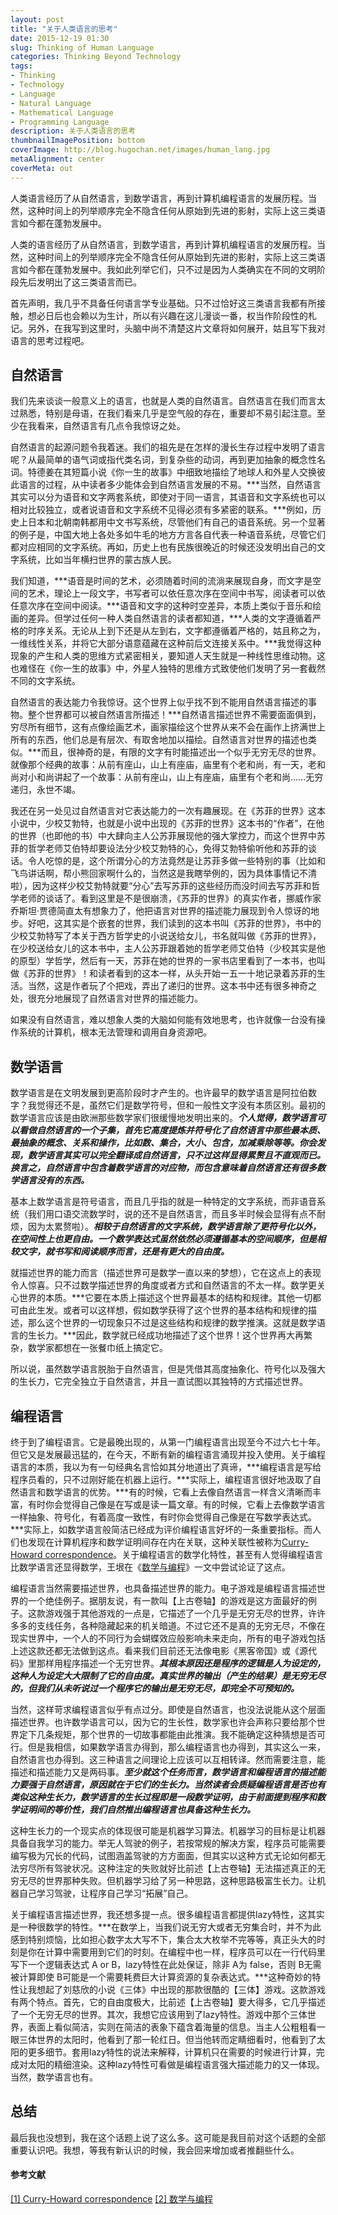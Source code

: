 ```yaml
---
layout: post
title: "关于人类语言的思考"
date: 2015-12-19 01:30
slug: Thinking of Human Language
categories: Thinking Beyond Technology
tags:
- Thinking
- Technology
- Language
- Natural Language
- Mathematical Language
- Programming Language
description: 关于人类语言的思考
thumbnailImagePosition: bottom
coverImage: http://blog.hugochan.net/images/human_lang.jpg
metaAlignment: center
coverMeta: out
---
```


人类语言经历了从自然语言，到数学语言，再到计算机编程语言的发展历程。当然，这种时间上的列举顺序完全不隐含任何从原始到先进的影射，实际上这三类语言如今都在蓬勃发展中。
<!-- excerpt -->

人类的语言经历了从自然语言，到数学语言，再到计算机编程语言的发展历程。当然，这种时间上的列举顺序完全不隐含任何从原始到先进的影射，实际上这三类语言如今都在蓬勃发展中。我如此列举它们，只不过是因为人类确实在不同的文明阶段先后发明出了这三类语言而已。

首先声明，我几乎不具备任何语言学专业基础。只不过恰好这三类语言我都有所接触，想必日后也会赖以为生计，所以有兴趣在这儿漫谈一番，权当作阶段性的札记。另外，在我写到这里时，头脑中尚不清楚这片文章将如何展开，姑且写下我对语言的思考过程吧。

## 自然语言
我们先来谈谈一般意义上的语言，也就是人类的自然语言。自然语言在我们而言太过熟悉，特别是母语，在我们看来几乎是空气般的存在，重要却不易引起注意。至少在我看来，自然语言有几点令我惊讶之处。

自然语言的起源问题令我着迷。我们的祖先是在怎样的漫长生存过程中发明了语言呢？从最简单的语气词或指代类名词，到复杂些的动词，再到更加抽象的概念性名词。特德姜在其短篇小说《你一生的故事》中细致地描绘了地球人和外星人交换彼此语言的过程，从中读者多少能体会到自然语言发展的不易。***当然，自然语言其实可以分为语音和文字两套系统，即使对于同一语言，其语音和文字系统也可以相对比较独立，或者说语音和文字系统不见得必须有多紧密的联系。***例如，历史上日本和北朝南韩都用中文书写系统，尽管他们有自己的语音系统。另一个显著的例子是，中国大地上各处多如牛毛的地方方言各自代表一种语音系统，尽管它们都对应相同的文字系统。再如，历史上也有民族很晚近的时候还没发明出自己的文字系统，比如当年横扫世界的蒙古族人民。

我们知道，***语音是时间的艺术，必须随着时间的流淌来展现自身，而文字是空间的艺术，理论上一段文字，书写者可以依任意次序在空间中书写，阅读者可以依任意次序在空间中阅读。***语音和文字的这种时空差异，本质上类似于音乐和绘画的差异。但学过任何一种人类自然语言的读者都知道，***人类的文字遵循着严格的时序关系。无论从上到下还是从左到右，文字都遵循着严格的，姑且称之为，一维线性关系，并将它大部分语意蕴藏在这种前后文连接关系中。***我觉得这种现象的产生和人类的思维方式紧密相关，要知道人天生就是一种线性思维动物。这也难怪在《你一生的故事》中，外星人独特的思维方式致使他们发明了另一套截然不同的文字系统。

自然语言的表达能力令我惊讶。这个世界上似乎找不到不能用自然语言描述的事物。整个世界都可以被自然语言所描述！***自然语言描述世界不需要面面俱到，穷尽所有细节，这有点像绘画艺术，画家描绘这个世界从来不会在画作上挤满世上所有的东西，他们总是有层次、有取舍地加以描绘。自然语言对世界的描述也类似。***而且，很神奇的是，有限的文字有时能描述出一个似乎无穷无尽的世界。就像那个经典的故事：从前有座山，山上有座庙，庙里有个老和尚，有一天，老和尚对小和尚讲起了一个故事：从前有座山，山上有座庙，庙里有个老和尚……无穷递归，永世不竭。

我还在另一处见过自然语言对它表达能力的一次有趣展现。在《苏菲的世界》这本小说中，少校艾勃特，也就是小说中出现的《苏菲的世界》这本书的“作者”，在他的世界（也即他的书）中大肆向主人公苏菲展现他的强大掌控力，而这个世界中苏菲的哲学老师艾伯特却要设法分少校艾勃特的心，免得艾勃特偷听他和苏菲的谈话。令人吃惊的是，这个所谓分心的方法竟然是让苏菲多做一些特别的事（比如和飞鸟讲话啊，帮小熊回家啊什么的，当然这是我瞎举例的，因为具体事情记不清啦），因为这样少校艾勃特就要“分心”去写苏菲的这些经历而没时间去写苏菲和哲学老师的谈话了。看到这里是不是很崩溃，《苏菲的世界》的真实作者，挪威作家乔斯坦·贾德简直太有想象力了，他把语言对世界的描述能力展现到令人惊讶的地步。好吧，这其实是个嵌套的世界，我们读到的这本书叫《苏菲的世界》，书中的少校艾勃特写了本关于西方哲学史的小说送给女儿，书名就叫做《苏菲的世界》，在少校送给女儿的这本书中，主人公苏菲跟着她的哲学老师艾伯特（少校其实是他的原型）学哲学，然后有一天，苏菲在她的世界的一家书店里看到了一本书，也叫做《苏菲的世界》！和读者看到的这本一样，从头开始一五一十地记录着苏菲的生活。当然，这是作者玩了个把戏，弄出了递归的世界。这本书中还有很多神奇之处，很充分地展现了自然语言对世界的描述能力。

如果没有自然语言，难以想象人类的大脑如何能有效地思考，也许就像一台没有操作系统的计算机，根本无法管理和调用自身资源吧。

## 数学语言
数学语言是在文明发展到更高阶段时才产生的。也许最早的数学语言是阿拉伯数字？我觉得还不是，虽然它们是数学符号，但和一般性文字没有本质区别。最初的数学语言应该是由欧洲那些数学家们很缓慢地发明出来的。***个人觉得，数学语言可以看做自然语言的一个子集，首先它高度提炼并符号化了自然语言中那些最本质、最抽象的概念、关系和操作，比如数、集合，大小、包含，加减乘除等等。你会发现，数学语言其实可以完全翻译成自然语言，只不过这样显得累赘且不直观而已。换言之，自然语言中包含着数学语言的对应物，而包含意味着自然语言还有很多数学语言没有的东西。***

基本上数学语言是符号语言，而且几乎指的就是一种特定的文字系统，而非语音系统（我们用口语交流数学时，说的还不是自然语言，而且多半时候会显得有点不耐烦，因为太累赘啦）。***相较于自然语言的文字系统，数学语言除了更符号化以外，在空间性上也更自由。一个数学表达式虽然依然必须遵循基本的空间顺序，但是相较文字，就书写和阅读顺序而言，还是有更大的自由度。***

就描述世界的能力而言（描述世界可是数学一直以来的梦想），它在这点上的表现令人惊喜。只不过数学描述世界的角度或者方式和自然语言的不太一样。数学更关心世界的本质。***它要在本质上描述这个世界最基本的结构和规律。其他一切都可由此生发。或者可以这样想，假如数学获得了这个世界的基本结构和规律的描述，那么这个世界的一切现象只不过是这些结构和规律的数学推演。这就是数学语言的生长力。***因此，数学就已经成功地描述了这个世界！这个世界再大再繁杂，数学家都想在一张餐巾纸上搞定它。

所以说，虽然数学语言脱胎于自然语言，但是凭借其高度抽象化、符号化以及强大的生长力，它完全独立于自然语言，并且一直试图以其独特的方式描述世界。

## 编程语言
终于到了编程语言。它是最晚出现的，从第一门编程语言出现至今不过六七十年。但它又是发展最迅猛的，在今天，不断有新的编程语言涌现并投入使用。关于编程语言的本质，我以为有一句经典名言恰如其分地道出了真谛，***编程语言是写给程序员看的，只不过刚好能在机器上运行。***实际上，编程语言很好地汲取了自然语言和数学语言的优势。***有的时候，它看上去像自然语言一样含义清晰而丰富，有时你会觉得自己像是在写或是读一篇文章。有的时候，它看上去像数学语言一样抽象、符号化，有着高度一致性，有时你会觉得自己像是在写数学表达式。***实际上，如数学语言般简洁已经成为评价编程语言好坏的一条重要指标。而人们也发现在计算机程序和数学证明间存在内在关联，这种关联性被称为[Curry-Howard correspondence](https://en.wikipedia.org/wiki/Curry–Howard_correspondence)。关于编程语言的数学化特性，甚至有人觉得编程语言比数学语言还显得数学，王垠在《[数学与编程](http://www.yinwang.org/blog-cn/2015/07/04/math/)》一文中尝试论证了这点。

编程语言当然需要描述世界，也具备描述世界的能力。电子游戏是编程语言描述世界的一个绝佳例子。据朋友说，有一款叫【上古卷轴】的游戏是这方面最好的例子。这款游戏强于其他游戏的一点是，它描述了一个几乎是无穷无尽的世界，许许多多的支线任务，各种隐藏起来的机关暗道。不过它还不是真的无穷无尽，不像在现实世界中，一个人的不同行为会蝴蝶效应般影响未来走向，所有的电子游戏包括上述这款还都无法做到这点。看来我们目前还无法像电影《黑客帝国》或《源代码》里那样用程序描述一个无穷世界。***其根本原因还是程序的逻辑是人为设定的，这种人为设定大大限制了它的自由度。真实世界的输出（产生的结果）是无穷无尽的，但我们从未听说过一个程序它的输出是无穷无尽，即完全不可预知的。***

当然，这样苛求编程语言似乎有点过分。即使是自然语言，也没法说能从这个层面描述世界。也许数学语言可以，因为它的生长性，数学家也许会声称只要给那个世界定下几条规矩，那个世界的一切故事都能由此推演。我不能确定这种猜想是否可行。但是我相信，如果数学语言办得到，那么编程语言也办得到，其实这么一来，自然语言也办得到。这三种语言之间理论上应该可以互相转译。然而需要注意，能描述和描述能力又是两码事。***至少就这个任务而言，数学语言和编程语言的描述能力要强于自然语言，原因就在于它们的生长力。当然读者会质疑编程语言是否也有类似这种生长力，数学语言的生长过程即是一段数学证明，由于前面提到程序和数学证明间的等价性，我们自然推出编程语言也具备这种生长力。***

这种生长力的一个现实点的体现很可能是机器学习算法。机器学习的目标是让机器具备自我学习的能力。举无人驾驶的例子，若按常规的解决方案，程序员可能需要编写极为冗长的代码，试图涵盖驾驶的方方面面，但其实以这种方式无论如何都无法穷尽所有驾驶状况。这种注定的失败就好比前述【上古卷轴】无法描述真正的无穷无尽的世界那种失败。但机器学习给了另一种思路，这种思路极富生长力。让机器自己学习驾驶，让程序自己学习“拓展”自己。

关于编程语言描述世界，我还想多提一点。很多编程语言都提供lazy特性，这其实是一种很数学的特性。***在数学上，当我们说无穷大或者无穷集合时，并不为此感到特别烦恼，比如担心数字太大写不下，集合太大枚举不完等等，真正头大的时刻是你在计算中需要用到它们的时刻。在编程中也一样，程序员可以在一行代码里写下一个逻辑表达式 A or B，lazy特性在此处保证，除非 A为 false，否则 B无需被计算即使 B可能是一个需要耗费巨大计算资源的复杂表达式。***这种奇妙的特性让我想起了刘慈欣的小说《三体》中出现的那款很酷的【三体】游戏。这款游戏有两个特点。首先，它的自由度极大，比前述【上古卷轴】要大得多，它几乎描述了一个无穷无尽的世界。其次，我想它应该用到了lazy特性。游戏中那个三体世界，表面上看似简洁，实则在简洁的表象下蕴含着海量的信息。当主人公粗粗看一眼三体世界的太阳时，他看到了那一轮红日。但当他转而定睛细看时，他看到了太阳的更多细节。套用lazy特性的说法来解释，计算机只在需要的时候进行计算，完成对太阳的精细渲染。这种lazy特性可看做是编程语言强大描述能力的又一体现。当然，数学语言也有。

## 总结
最后我也没想到，我在这个话题上说了这么多。这可能是我目前对这个话题的全部重要认识吧。我想，等我有新认识的时候，我会回来增加或者推翻些什么。

#### 参考文献
[[1] Curry-Howard correspondence](https://en.wikipedia.org/wiki/Curry–Howard_correspondence)
[[2] 数学与编程](http://www.yinwang.org/blog-cn/2015/07/04/math/)


